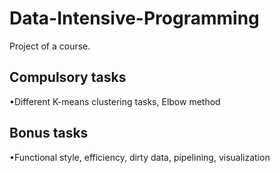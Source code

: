 # Data-Intensive-Programming
Project of a course.

## Compulsory tasks
•Different K-means clustering tasks, Elbow
method
## Bonus tasks
•Functional style, efficiency, dirty data, 
pipelining, visualization 

